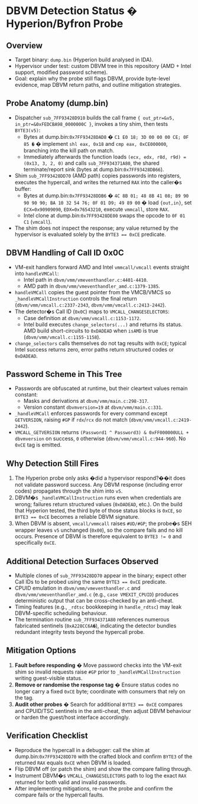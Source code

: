 # DBVM Detection Status � Hyperion/Byfron Probe

## Overview
- Target binary: `dump.bin` (Hyperion build analysed in IDA).
- Hypervisor under test: custom DBVM tree in this repository (AMD + Intel support, modified password scheme).
- Goal: explain why the probe still flags DBVM, provide byte-level evidence, map DBVM return paths, and outline mitigation strategies.

## Probe Anatomy (dump.bin)
- Dispatcher `sub_7FF93428D910` builds the call frame `{ out_ptr=&v5, in_ptr=&0xFEDCBA98_0000000C }`, invokes a tiny shim, then tests `BYTE3(v5)`:
  - Bytes at dump.bin:`0x7FF93428DAD8` � `C1 E0 18; 3D 00 00 00 CE; 0F 85 �` � implement `shl eax, 0x18` and `cmp eax, 0xCE000000`, branching into the kill path on match.
  - Immediately afterwards the function loads `(ecx, edx, r8d, r9d) = (0x13, 3, 2, 0)` and calls `sub_7FF934371A80`, the shared terminate/report sink (bytes at dump.bin:`0x7FF93428DB66`).
- Shim `sub_7FF93428DD70` (AMD path) copies passwords into registers, executes the hypercall, and writes the returned `RAX` into the caller�s buffer:
  - Bytes at dump.bin:`0x7FF93428DDB6` � `4C 8B 01; 48 8B 41 08; B9 90 90 90 90; BA 10 32 54 76; 0F 01 D9; 49 89 00` � load `{out,in}`, set `ECX=0x90909090`, `EDX=0x76543210`, execute `vmmcall`, store `RAX`.
  - Intel clone at dump.bin:`0x7FF93428DE00` swaps the opcode to `0F 01 C1` (`vmcall`).
- The shim does not inspect the response; any value returned by the hypervisor is evaluated solely by the `BYTE3 == 0xCE` predicate.

## DBVM Handling of Call ID 0x0C
- VM-exit handlers forward AMD and Intel `vmmcall/vmcall` events straight into `handleVMCall`:
  - Intel path in `dbvm/vmm/vmeventhandler.c:4401-4410`.
  - AMD path in `dbvm/vmm/vmeventhandler_amd.c:1379-1385`.
- `handleVMCall` copies the guest pointer from the VMCB/VMCS so `_handleVMCallInstruction` controls the final return (`dbvm/vmm/vmcall.c:2337-2343`, `dbvm/vmm/vmcall.c:2413-2442`).
- The detector�s Call ID (`0x0C`) maps to `VMCALL_CHANGESELECTORS`:
  - Case definition at `dbvm/vmm/vmcall.c:1153-1172`.
  - Intel build executes `change_selectors(...)` and returns its status. AMD build short-circuits to `0xDADEAD` when `isAMD` is true (`dbvm/vmm/vmcall.c:1155-1158`).
- `change_selectors` calls themselves do not tag results with `0xCE`; typical Intel success returns zero, error paths return structured codes or `0xDADEAD`.

## Password Scheme in This Tree
- Passwords are obfuscated at runtime, but their cleartext values remain constant:
  - Masks and derivations at `dbvm/vmm/main.c:298-317`.
  - Version constant `dbvmversion=19` at `dbvm/vmm/main.c:331`.
- `_handleVMCall` enforces passwords for every command except `GETVERSION`, raising `#GP` if `rdx`/`rcx` do not match (`dbvm/vmm/vmcall.c:2419-2442`).
- `VMCALL_GETVERSION` returns `(Password1 ^ Password3) & 0xFF000000ULL + dbvmversion` on success, `0` otherwise (`dbvm/vmm/vmcall.c:944-960`). No `0xCE` tag is emitted.

## Why Detection Still Fires
1. The Hyperion probe only asks �did a hypervisor respond?��it does not validate password success. Any DBVM response (including error codes) propagates through the shim into `v5`.
2. DBVM�s `_handleVMCallInstruction` runs even when credentials are wrong; failures return structured values (`0xDADEAD`, etc.). On the build that Hyperion tested, the third byte of those status blocks is `0xCE`, so `BYTE3 == 0xCE` becomes a reliable DBVM signature.
3. When DBVM is absent, `vmcall/vmmcall` raises `#UD/#GP`; the probe�s SEH wrapper leaves `v5` unchanged (`0x00`), so the compare fails and no kill occurs. Presence of DBVM is therefore equivalent to `BYTE3 != 0` and specifically `0xCE`.

## Additional Detection Surfaces Observed
- Multiple clones of `sub_7FF93428DD70` appear in the binary; expect other Call IDs to be probed using the same `BYTE3 == 0xCE` predicate.
- CPUID emulation in `dbvm/vmm/vmeventhandler.c` and `dbvm/vmm/vmeventhandler_amd.c` (e.g., `case VMEXIT_CPUID`) produces deterministic output that can be cross-checked by an anti-cheat.
- Timing features (e.g., `_rdtsc` bookkeeping in `handle_rdtsc`) may leak DBVM-specific scheduling behaviour.
- The termination routine `sub_7FF934371A80` references numerous fabricated sentinels (`0xA228CC6A�`), indicating the detector bundles redundant integrity tests beyond the hypercall probe.

## Mitigation Options
1. **Fault before responding** � Move password checks into the VM-exit shim so invalid requests raise `#GP` prior to `_handleVMCallInstruction` writing guest-visible status.
2. **Remove or randomise the response tag** � Ensure status codes no longer carry a fixed `0xCE` byte; coordinate with consumers that rely on the tag.
3. **Audit other probes** � Search for additional `BYTE3 == 0xCE` compares and CPUID/TSC sentinels in the anti-cheat, then adjust DBVM behaviour or harden the guest/host interface accordingly.

## Verification Checklist
- Reproduce the hypercall in a debugger: call the shim at dump.bin:`0x7FF93428DD70` with the crafted block and confirm `BYTE3` of the returned `RAX` equals `0xCE` when DBVM is loaded.
- Flip DBVM off (or patch the shim) and show the compare falling through.
- Instrument DBVM�s `VMCALL_CHANGESELECTORS` path to log the exact `RAX` returned for both valid and invalid passwords.
- After implementing mitigations, re-run the probe and confirm the compare fails or the hypercall faults.